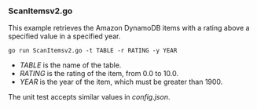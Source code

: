 ### ScanItemsv2.go

This example retrieves the Amazon DynamoDB items with a rating above a specified value
in a specified year.

`go run ScanItemsv2.go -t TABLE -r RATING -y YEAR`

- _TABLE_ is the name of the table.
- _RATING_ is the rating of the item, from 0.0 to 10.0.
- _YEAR_ is the year of the item, which must be greater than 1900.

The unit test accepts similar values in _config.json_.
